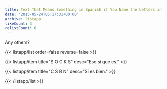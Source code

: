 ```yaml
---
title: Text That Means Something in Spanish if You Name the Letters in English➕
date: '2015-05-24T05:17:31+00:00'
archive: listapp
likeCount: 3
relistCount: 0
---
```


Any others?

<!--more-->

{{< listapp/list order=false reverse=false >}}

   {{< listapp/item title="S O C K S"
      desc="Eso sí que es." >}}

   {{< listapp/item title="C S B N"
      desc="Sí es bien." >}}

{{< /listapp/list >}}
